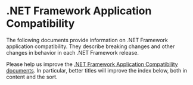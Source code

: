 # .NET Framework Application Compatibility

The following documents provide information on .NET Framework application compatibility. They describe breaking changes and other changes in behavior in each .NET Framework release.

Please help us improve the [.NET Framework Application Compatibility documents](https://github.com/Microsoft/dotnet/tree/master/Documentation/compatibility). In particular, better titles will improve the index below, both in content and the sort.
